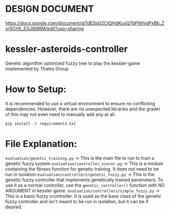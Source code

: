 # DESIGN DOCUMENT
https://docs.google.com/document/d/1dESp02CtQHdKuoQ7bPWhjdPxBb_Zvr5CH5_EGJl696M/edit?usp=sharing

# kessler-asteroids-controller
Genetic algorithm optimized fuzzy tree to play the kessler-game implemented by Thales Group

# How to Setup:
It is recommended to use a virtual environment to ensure no conflicting dependencies. However, there are no
unexpected libraries and the grader of this may not even need to manually add any at all. 
```
pip install -r requirements.txt
```
# File Explanation:
`evaluation/genetic_training.py` -> This is the main file to run to train a genetic fuzzy system
`evaluation/controller_scorer.py` -> This is a module containing the fitness function for genetic training. It does not need to be run in isolation
`evaluation/controllers/genetic_fuzzy.py` -> This is the genetic fuzzy controller that implements genetically trained parameters. To use it as a normal controller, use the `genetic_controller()` function with NO ARGUMENT in kessler game.
`evaluation/controllers/simple_fuzzy.py` -> This is a basic fuzzy ccontroller. It is used as the base class of the genetic fuzzy controller and isn't meant to be run in isolation, but it can be if desired.
